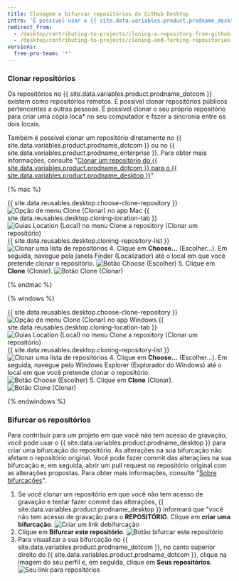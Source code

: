 ```yaml
---
title: Clonagem e bifurcar repositórios do GitHub Desktop
intro: 'É possível usar o {{ site.data.variables.product.prodname_desktop }} para clonar e bifurcar os repositórios do {{ site.data.variables.product.prodname_dotcom }}.'
redirect_from:
  - /desktop/contributing-to-projects/cloning-a-repository-from-github-desktop
  - /desktop/contributing-to-projects/cloning-and-forking-repositories-from-github-desktop
versions:
  free-pro-team: '*'
---
```


### Clonar repositórios
Os repositórios no {{ site.data.variables.product.prodname_dotcom }} existem como repositórios remotos.  É possível clonar repositórios públicos pertencentes a outras pessoas. É possível clonar o seu próprio repositório para criar uma cópia loca* no seu computador e fazer a sincronia entre os dois locais.

Também é possível clonar um repositório diretamente no {{ site.data.variables.product.prodname_dotcom }} ou no {{ site.data.variables.product.prodname_enterprise }}. Para obter mais informações, consulte "[Clonar um repositório do {{ site.data.variables.product.prodname_dotcom }} para o {{ site.data.variables.product.prodname_desktop }}](/desktop/guides/contributing-to-projects/cloning-a-repository-from-github-to-github-desktop/)".

{% mac %}

{{ site.data.reusables.desktop.choose-clone-repository }}
  ![Opção de menu Clone (Clonar) no app Mac](/assets/images/help/desktop/clone-file-menu-mac.png)
{{ site.data.reusables.desktop.cloning-location-tab }}
  ![Guias Location (Local) no menu Clone a repository (Clonar um repositório)](/assets/images/help/desktop/choose-repository-location-mac.png)
{{ site.data.reusables.desktop.cloning-repository-list }}  
![Clonar uma lista de repositórios](/assets/images/help/desktop/clone-a-repository-list-mac.png)
4. Clique em **Choose...** (Escolher...). Em seguida, navegue pela janela Finder (Localizador) até o local em que você pretende clonar o repositório. ![Botão Choose (Escolher)](/assets/images/help/desktop/clone-choose-button-mac.png)
5. Clique em **Clone** (Clonar). ![Botão Clone (Clonar)](/assets/images/help/desktop/clone-button-mac.png)

{% endmac %}

{% windows %}

{{ site.data.reusables.desktop.choose-clone-repository }}
  ![Opção de menu Clone (Clonar) no app Windows](/assets/images/help/desktop/clone-file-menu-windows.png)
{{ site.data.reusables.desktop.cloning-location-tab }}
  ![Guias Location (Local) no menu Clone a repository (Clonar um repositório)](/assets/images/help/desktop/choose-repository-location-win.png)
{{ site.data.reusables.desktop.cloning-repository-list }}     
![Clonar uma lista de repositórios](/assets/images/help/desktop/clone-a-repository-list-win.png)
4. Clique em **Choose...** (Escolher...). Em seguida, navegue pelo Windows Explorer (Explorador do Windows) até o local em que você pretende clonar o repositório. ![Botão Choose (Escolher)](/assets/images/help/desktop/clone-choose-button-win.png)
5. Clique em **Clone** (Clonar). ![Botão Clone (Clonar)](/assets/images/help/desktop/clone-button-win.png)

{% endwindows %}

### Bifurcar os repositórios
Para contribuir para um projeto em que você não tem acesso de gravação, você pode usar o {{ site.data.variables.product.prodname_desktop }} para criar uma bifurcação do repositório. As alterações na sua bifurcação não afetam o repositório original. Você pode fazer commit das alterações na sua bifurcação e, em seguida, abrir um pull request no repositório original com as alterações propostas. Para obter mais informações, consulte "[Sobre bifurcações](/github/collaborating-with-issues-and-pull-requests/about-forks)".

1. Se você clonar um repositório em que você não tem acesso de gravação e tentar fazer commit das alterações, {{ site.data.variables.product.prodname_desktop }} informará que "você não tem acesso de gravação para o **REPOSITÓRIO**. Clique em **criar uma bifurcação**. ![Criar um link debifurcação](/assets/images/help/desktop/create-a-fork.png)
3. Clique em **Bifurcar este repositório**. ![Botão bifurcar este repositório](/assets/images/help/desktop/fork-this-repo-button.png)
4. Para visualizar a sua bifurcação no {{ site.data.variables.product.prodname_dotcom }}, no canto superior direito do {{ site.data.variables.product.prodname_dotcom }}, clique na imagem do seu perfil e, em seguida, clique em **Seus repositórios**. ![Seu link para repositórios](/assets/images/help/profile/your-repositories.png)
